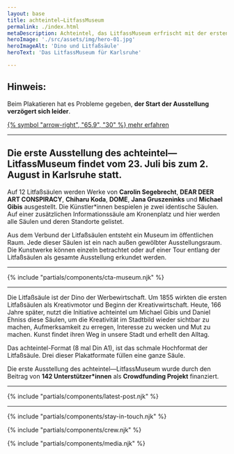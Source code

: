 ```yaml
---
layout: base
title: achteintel–LitfassMuseum
permalink: ./index.html
metaDescription: Achteintel, das LitfassMuseum erfrischt mit der ersten Ausstellung vom 23.7 bis zum 2.8.21 das Stadtbild von Karlsruhe mit Kunst, Grafik und Illustration.
heroImage: './src/assets/img/hero-01.jpg'
heroImageAlt: 'Dino und Litfaßsäule'
heroText: 'Das LitfassMuseum für Karlsruhe'

---
```


## Hinweis:

<p>Beim Plakatieren hat es Probleme gegeben, <strong>der Start der Ausstellung verzögert sich leider</strong>.</p>
<p class="cta-link-container"><a class="cta-link" href="{{ '/blog/wo-bleibt-die-kunst/' | url }}">
  <span class="cta-link-symbol">
    {% symbol "arrow-right", "65.9", "30" %}
  </span>
  <span class="label">mehr erfahren</span>
</a></p>

- - -

## Die erste Ausstellung des achteintel—LitfassMuseum findet vom 23. Juli bis zum 2. August in Karlsruhe statt.

Auf 12 Litfaßsäulen werden Werke von **Carolin Segebrecht**, **DEAR DEER ART CONSPIRACY**, **Chiharu Koda**, **DOME**, **Jana Gruszeninks** und **Michael Gibis** ausgestellt. Die Künstler*innen bespielen je zwei identische Säulen. Auf einer zusätzlichen Informationssäule am Kronenplatz und hier werden alle Säulen und deren Standorte gelistet.

Aus dem Verbund der Litfaßsäulen entsteht ein Museum im öffentlichen Raum. Jede dieser Säulen ist ein nach außen gewölbter Ausstellungsraum. Die Kunstwerke können einzeln betrachtet oder auf einer Tour entlang der Litfaßsäulen als gesamte Ausstellung erkundet werden.

- - -

{% include "partials/components/cta-museum.njk" %}

- - -

Die Litfaßsäule ist der Dino der Werbewirtschaft. Um 1855 wirkten die ersten Litfaßsäulen als Kreativmotor und Beginn der Kreativwirtschaft. Heute, 166 Jahre später, nutzt die Initiative achteintel um Michael Gibis und Daniel Ehniss diese Säulen, um die Kreativität im Stadtbild wieder sichtbar zu machen, Aufmerksamkeit zu erregen, Interesse zu wecken und Mut zu machen. Kunst findet ihren Weg in unsere Stadt und erhellt den Alltag.

Das achteintel-Format (8 mal Din A1), ist das schmale Hochformat der Litfaßsäule. Drei dieser Plakatformate füllen eine ganze Säule.

Die erste Ausstellung des achteintel—LitfassMuseum wurde durch den Beitrag von **142 Unterstützer\*innen** als **Crowdfunding Projekt** finanziert.


- - -

{% include "partials/components/latest-post.njk" %}

- - -

{% include "partials/components/stay-in-touch.njk" %}

{% include "partials/components/crew.njk" %}

{% include "partials/components/media.njk" %}
